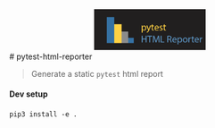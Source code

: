 
<div align="center"><img src="./PHR.png" width="200"/></div>
# pytest-html-reporter

> Generate a static `pytest` html report


#### Dev setup
```shell script
pip3 install -e .
```